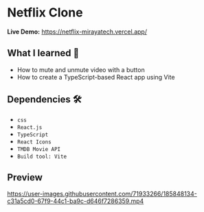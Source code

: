 # Netflix Clone
**Live Demo:**  https://netflix-mirayatech.vercel.app/



## What I learned 🧠

* How to mute and unmute video with a button
* How to create a TypeScript-based React app using Vite


## Dependencies 🛠️

* `css`
* `React.js`
* `TypeScript`
* `React Icons`
* `TMDB Movie API`
* `Build tool: Vite`


## Preview


https://user-images.githubusercontent.com/71933266/185848134-c31a5cd0-67f9-44c1-ba9c-d646f7286359.mp4

